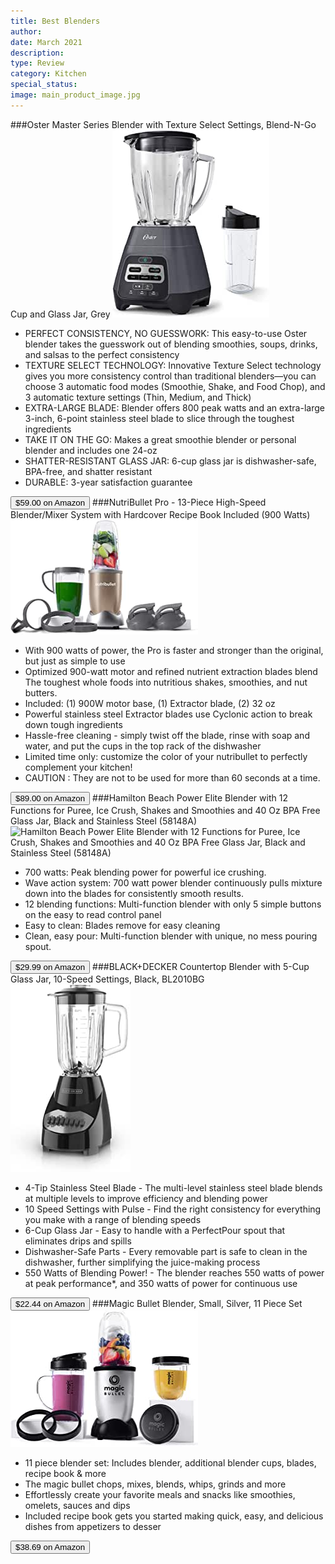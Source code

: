 ```yaml
---
title: Best Blenders
author: 
date: March 2021
description: 
type: Review
category: Kitchen
special_status: 
image: main_product_image.jpg
---
```

###Oster Master Series Blender with Texture Select Settings, Blend-N-Go Cup and Glass Jar, Grey
![Oster Master Series Blender with Texture Select Settings, Blend-N-Go Cup and Glass Jar, Grey](./OsterMast.jpeg)
- PERFECT CONSISTENCY, NO GUESSWORK: This easy-to-use Oster blender takes the guesswork out of blending smoothies, soups, drinks, and salsas to the perfect consistency
- TEXTURE SELECT TECHNOLOGY: Innovative Texture Select technology gives you more consistency control than traditional blenders—you can choose 3 automatic food modes (Smoothie, Shake, and Food Chop), and 3 automatic texture settings (Thin, Medium, and Thick)
- EXTRA-LARGE BLADE: Blender offers 800 peak watts and an extra-large 3-inch, 6-point stainless steel blade to slice through the toughest ingredients
- TAKE IT ON THE GO: Makes a great smoothie blender or personal blender and includes one 24-oz
- SHATTER-RESISTANT GLASS JAR: 6-cup glass jar is dishwasher-safe, BPA-free, and shatter resistant
- DURABLE: 3-year satisfaction guarantee

[<button class="button">$59.00 on Amazon</button>](https://www.amazon.com/gp/slredirect/picassoRedirect.html/ref=pa_sp_atf_aps_sr_pg1_1?ie=UTF8&adId=A0669542PWQ51FA1IRPL&url=%2FOster-Blender-Texture-Settings-Blend-N-Go%2Fdp%2FB08CPHBP6D%2Fref%3Dsr_1_1_sspa%3Fdchild%3D1%26keywords%3Dblender%26qid%3D1614637040%26sr%3D8-1-spons%26psc%3D1&qualifier=1614637039&id=8221870476984911&widgetName=sp_atf)
###NutriBullet Pro - 13-Piece High-Speed Blender/Mixer System with Hardcover Recipe Book Included (900 Watts)
![NutriBullet Pro - 13-Piece High-Speed Blender/Mixer System with Hardcover Recipe Book Included (900 Watts)](./NutriBulle.jpeg)
- With 900 watts of power, the Pro is faster and stronger than the original, but just as simple to use
- Optimized 900-watt motor and refined nutrient extraction blades blend The toughest whole foods into nutritious shakes, smoothies, and nut butters.
- Included: (1) 900W motor base, (1) Extractor blade, (2) 32 oz
- Powerful stainless steel Extractor blades use Cyclonic action to break down tough ingredients
- Hassle-free cleaning - simply twist off the blade, rinse with soap and water, and put the cups in the top rack of the dishwasher
- Limited time only: customize the color of your nutribullet to perfectly complement your kitchen!
- CAUTION : They are not to be used for more than 60 seconds at a time.

[<button class="button">$89.00 on Amazon</button>](https://www.amazon.com/gp/slredirect/picassoRedirect.html/ref=pa_sp_atf_aps_sr_pg1_1?ie=UTF8&adId=A0957385D9PN4L1K52NY&url=%2FNutriBullet-Pro-13-Piece-High-Speed-Hardcover%2Fdp%2FB0163K1Z3G%2Fref%3Dsr_1_2_sspa%3Fdchild%3D1%26keywords%3Dblender%26qid%3D1614637040%26sr%3D8-2-spons%26psc%3D1&qualifier=1614637039&id=8221870476984911&widgetName=sp_atf)
###Hamilton Beach Power Elite Blender with 12 Functions for Puree, Ice Crush, Shakes and Smoothies and 40 Oz BPA Free Glass Jar, Black and Stainless Steel (58148A)
![Hamilton Beach Power Elite Blender with 12 Functions for Puree, Ice Crush, Shakes and Smoothies and 40 Oz BPA Free Glass Jar, Black and Stainless Steel (58148A)](https://images-na.ssl-images-amazon.com/images/I/81EJ4gLko5L.__AC_SX300_SY300_QL70_ML2_.jpg)
- 700 watts: Peak blending power for powerful ice crushing.
- Wave action system: 700 watt power blender continuously pulls mixture down into the blades for consistently smooth results.
- 12 blending functions: Multi-function blender with only 5 simple buttons on the easy to read control panel
- Easy to clean: Blades remove for easy cleaning
- Clean, easy pour: Multi-function blender with unique, no mess pouring spout.

[<button class="button">$29.99 on Amazon</button>](https://www.amazon.com/Hamilton-Beach-Functions-Dishwasher-58148A/dp/B00EI7DPI0/ref=sr_1_3?dchild=1&keywords=blender&qid=1614637040&sr=8-3)
###BLACK+DECKER Countertop Blender with 5-Cup Glass Jar, 10-Speed Settings, Black, BL2010BG
![BLACK+DECKER Countertop Blender with 5-Cup Glass Jar, 10-Speed Settings, Black, BL2010BG](./BLACKDECK.jpeg)
- 4-Tip Stainless Steel Blade - The multi-level stainless steel blade blends at multiple levels to improve efficiency and blending power
- 10 Speed Settings with Pulse - Find the right consistency for everything you make with a range of blending speeds
- 6-Cup Glass Jar - Easy to handle with a PerfectPour spout that eliminates drips and spills
- Dishwasher-Safe Parts - Every removable part is safe to clean in the dishwasher, further simplifying the juice-making process
- 550 Watts of Blending Power! - The blender reaches 550 watts of power at peak performance*, and 350 watts of power for continuous use

[<button class="button">$22.44 on Amazon</button>](https://www.amazon.com/BLACK-DECKER-Countertop-10-Speed-BL2010BG/dp/B00OW16ZR0/ref=sr_1_5?dchild=1&keywords=blender&qid=1614637040&sr=8-5)
###Magic Bullet Blender, Small, Silver, 11 Piece Set
![Magic Bullet Blender, Small, Silver, 11 Piece Set](./MagicBull.jpeg)
- 11 piece blender set: Includes blender, additional blender cups, blades, recipe book & more
- The magic bullet chops, mixes, blends, whips, grinds and more
- Effortlessly create your favorite meals and snacks like smoothies, omelets, sauces and dips
- Included recipe book gets you started making quick, easy, and delicious dishes from appetizers to desser

[<button class="button">$38.69 on Amazon</button>](https://www.amazon.com/Magic-Bullet-Blender-Small-Silver/dp/B012T634SM/ref=sxin_9_ac_d_pm?ac_md=3-0-VW5kZXIgJDUw-ac_d_pm&cv_ct_cx=blender&dchild=1&keywords=blender&pd_rd_i=B012T634SM&pd_rd_r=c4ca472d-f293-4311-bbec-293f10775760&pd_rd_w=BkSBZ&pd_rd_wg=zzTBe&pf_rd_p=8fdf5a02-eaef-4529-b481-7cb94a51ba04&pf_rd_r=B6WZ8F5X48SRRW6T1XPK&psc=1&qid=1614637040&sr=1-1-22d05c05-1231-4126-b7c4-3e7a9c0027d0)
